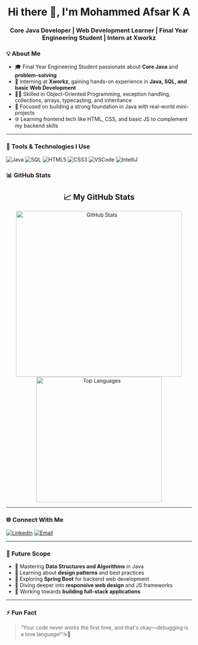 <h1 align="center">Hi there 👋, I'm Mohammed Afsar K A</h1>
<h3 align="center">Core Java Developer | Web Development Learner | Final Year Engineering Student | Intern at Xworkz</h3>
           


### 💡 About Me
- 🎓 Final Year Engineering Student passionate about **Core Java** and **problem-solving**
- 💼 Interning at **Xworkz**, gaining hands-on experience in **Java, SQL, and basic Web Development**
- 👨‍💻 Skilled in Object-Oriented Programming, exception handling, collections, arrays, typecasting, and inheritance
- 🧠 Focused on building a strong foundation in Java with real-world mini-projects
- 🌐 Learning frontend tech like HTML, CSS, and basic JS to complement my backend skills

---

### 🧰 Tools & Technologies I Use
![Java](https://img.shields.io/badge/-Core%20Java-007396?logo=java&logoColor=white&style=flat)
![SQL](https://img.shields.io/badge/-SQL-4479A1?logo=MySQL&logoColor=white&style=flat)
![HTML5](https://img.shields.io/badge/-HTML5-E34F26?logo=html5&logoColor=white&style=flat)
![CSS3](https://img.shields.io/badge/-CSS3-1572B6?logo=css3&logoColor=white&style=flat)
![VSCode](https://img.shields.io/badge/-VSCode-007ACC?logo=visual-studio-code&logoColor=white&style=flat)
![IntelliJ](https://img.shields.io/badge/-IntelliJ%20IDEA-000000?logo=intellijidea&logoColor=white&style=flat)




### 📊 GitHub Stats
<h2 align="center">📈 My GitHub Stats</h2>

<p align="center">
  <img src="https://github-readme-stats.vercel.app/api?username=mohdafsar313&show_icons=true&theme=tokyonight&rank_icon=github&hide_border=true&custom_title=GitHub%20Stats%20🔥" width="450" alt="GitHub Stats"/>
  <img src="https://github-readme-stats.vercel.app/api/top-langs/?username=mohdafsar313&layout=compact&theme=tokyonight&hide_border=true&langs_count=6&card_width=320" width="340" alt="Top Languages"/>
</p>



---

### 🌐 Connect With Me
[![LinkedIn](https://img.shields.io/badge/-LinkedIn-blue?logo=linkedin&logoColor=white&style=flat-square)](https://www.linkedin.com/in/mohammed-afsar-k-a-045b85252/)
[![Email](https://img.shields.io/badge/-Email-c14438?style=flat-square&logo=Gmail&logoColor=white)](mailto:afsarappuz07@gmail.com)

---

### 🔭 Future Scope
- 📌 Mastering **Data Structures and Algorithms** in Java
- 📌 Learning about **design patterns** and best practices
- 📌 Exploring **Spring Boot** for backend web development
- 📌 Diving deeper into **responsive web design** and JS frameworks
- 📌 Working towards **building full-stack applications**

---

### ⚡ Fun Fact
> “Your code never works the first time, and that's okay—debugging is a love language!”☕🚀
